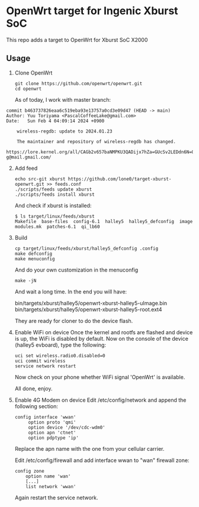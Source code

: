 # OpenWrt target for Ingenic Xburst SoC

This repo adds a target to OpenWrt for Xburst SoC X2000

## Usage

1. Clone OpenWrt
   
   ```
   git clone https://github.com/openwrt/openwrt.git
   cd openwrt
   ```

   As of today, I work with master branch:

```
commit b463737826eaa6c519eba93e13757a0cd3e09d47 (HEAD -> main)
Author: Yuu Toriyama <PascalCoffeeLake@gmail.com>
Date:   Sun Feb 4 04:09:14 2024 +0900

    wireless-regdb: update to 2024.01.23

    The maintainer and repository of wireless-regdb has changed.
        https://lore.kernel.org/all/CAGb2v657baNMPKU3QADijx7hZa=GUcSv2LEDdn6N=QQaFX8r-g@mail.gmail.com/
```

2. Add feed

   ```
   echo src-git xburst https://github.com/lone0/target-xburst-openwrt.git >> feeds.conf
   ./scripts/feeds update xburst
   ./scripts/feeds install xburst
   ```

   And check if xburst is installed:

    ```
    $ ls target/linux/feeds/xburst
    Makefile  base-files  config-6.1  halley5  halley5_defconfig  image  modules.mk  patches-6.1  qi_lb60
    ```

3. Build

   ```
   cp target/linux/feeds/xburst/halley5_defconfig .config
   make defconfig
   make menuconfig
   ```

   And do your own customization in the menuconfig

   ```
   make -jN
   ```

   And wait a long time. In the end you will have:
   
   bin/targets/xburst/halley5/openwrt-xburst-halley5-uImage.bin<br>
   bin/targets/xburst/halley5/openwrt-xburst-halley5-root.ext4

   They are ready for cloner to do the device flash.


4. Enable WiFi on device
   Once the kernel and rootfs are flashed and device is up, the WiFi is disabled by default. Now on the console of the device (halley5 evboard), type the following:

   ```
   uci set wireless.radio0.disabled=0
   uci commit wireless
   service network restart
   ```

   Now check on your phone whether WiFi signal 'OpenWrt' is available.

   All done, enjoy.
    
5. Enable 4G Modem on device
   Edit /etc/config/network and append the following section:

   ```
   config interface 'wwan'
        option proto 'qmi'
        option device '/dev/cdc-wdm0'
        option apn 'ctnet'
        option pdptype 'ip'
   ```

   Replace the apn name with the one from your cellular carrier.

   Edit /etc/config/firewall and add interface wwan to "wan" firewall zone:

   ```
   config zone
       option name 'wan'
       [...]
       list network 'wwan'
   ```

   Again restart the service network.
